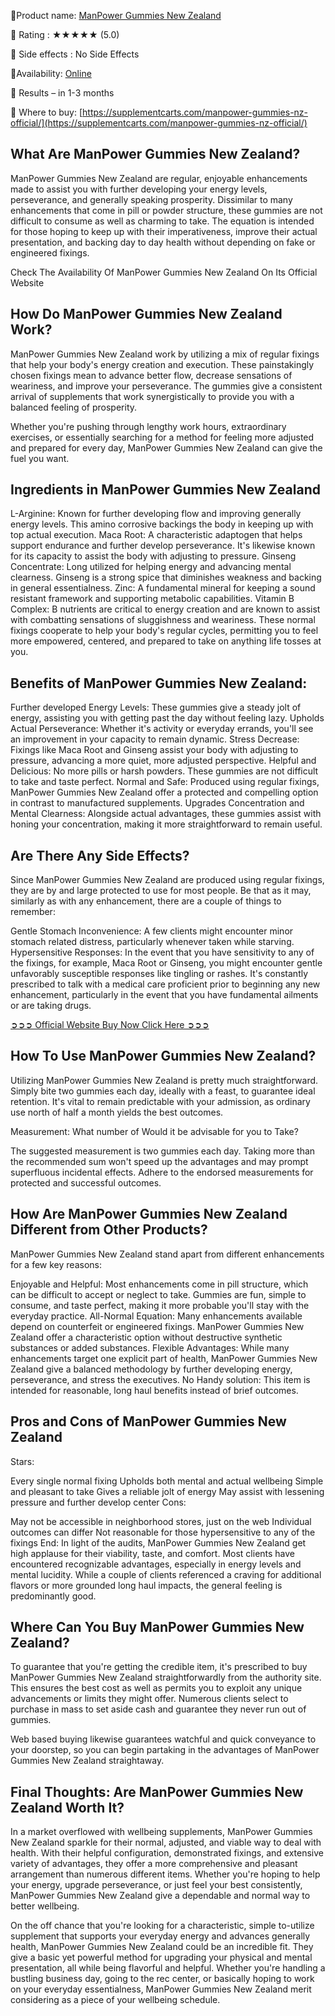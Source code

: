 📣Product name:  [ManPower Gummies New Zealand](https://supplementcarts.com/manpower-gummies-nz-official/)

📣 Rating : ★★★★★ (5.0)

📣 Side effects : No Side Effects

📣Availability: [Online](https://supplementcarts.com/manpower-gummies-nz-official/)

📣 Results – in 1-3 months

📣 Where to buy: [https://supplementcarts.com/manpower-gummies-nz-official/](https://supplementcarts.com/manpower-gummies-nz-official/)


##   What Are ManPower Gummies New Zealand?

ManPower Gummies New Zealand are regular, enjoyable enhancements made to assist you with further developing your energy levels, perseverance, and generally speaking prosperity. Dissimilar to many enhancements that come in pill or powder structure, these gummies are not difficult to consume as well as charming to take. The equation is intended for those hoping to keep up with their imperativeness, improve their actual presentation, and backing day to day health without depending on fake or engineered fixings.

Check The Availability Of ManPower Gummies New Zealand On Its Official Website



## How Do ManPower Gummies New Zealand Work?

ManPower Gummies New Zealand work by utilizing a mix of regular fixings that help your body's energy creation and execution. These painstakingly chosen fixings mean to advance better flow, decrease sensations of weariness, and improve your perseverance. The gummies give a consistent arrival of supplements that work synergistically to provide you with a balanced feeling of prosperity.

Whether you're pushing through lengthy work hours, extraordinary exercises, or essentially searching for a method for feeling more adjusted and prepared for every day, ManPower Gummies New Zealand can give the fuel you want.

## Ingredients in ManPower Gummies New Zealand

L-Arginine: Known for further developing flow and improving generally energy levels. This amino corrosive backings the body in keeping up with top actual execution.
Maca Root: A characteristic adaptogen that helps support endurance and further develop perseverance. It's likewise known for its capacity to assist the body with adjusting to pressure.
Ginseng Concentrate: Long utilized for helping energy and advancing mental clearness. Ginseng is a strong spice that diminishes weakness and backing in general essentialness.
Zinc: A fundamental mineral for keeping a sound resistant framework and supporting metabolic capabilities.
Vitamin B Complex: B nutrients are critical to energy creation and are known to assist with combatting sensations of sluggishness and weariness.
These normal fixings cooperate to help your body's regular cycles, permitting you to feel more empowered, centered, and prepared to take on anything life tosses at you.

## Benefits of ManPower Gummies New Zealand:

Further developed Energy Levels: These gummies give a steady jolt of energy, assisting you with getting past the day without feeling lazy.
Upholds Actual Perseverance: Whether it's activity or everyday errands, you'll see an improvement in your capacity to remain dynamic.
Stress Decrease: Fixings like Maca Root and Ginseng assist your body with adjusting to pressure, advancing a more quiet, more adjusted perspective.
Helpful and Delicious: No more pills or harsh powders. These gummies are not difficult to take and taste perfect.
Normal and Safe: Produced using regular fixings, ManPower Gummies New Zealand offer a protected and compelling option in contrast to manufactured supplements.
Upgrades Concentration and Mental Clearness: Alongside actual advantages, these gummies assist with honing your concentration, making it more straightforward to remain useful.

## Are There Any Side Effects?

Since ManPower Gummies New Zealand are produced using regular fixings, they are by and large protected to use for most people. Be that as it may, similarly as with any enhancement, there are a couple of things to remember:

Gentle Stomach Inconvenience: A few clients might encounter minor stomach related distress, particularly whenever taken while starving.
Hypersensitive Responses: In the event that you have sensitivity to any of the fixings, for example, Maca Root or Ginseng, you might encounter gentle unfavorably susceptible responses like tingling or rashes.
It's constantly prescribed to talk with a medical care proficient prior to beginning any new enhancement, particularly in the event that you have fundamental ailments or are taking drugs.

[➲➲➲ Official Website Buy Now Click Here ➲➲➲](https://supplementcarts.com/manpower-gummies-nz-official/)


## How To Use ManPower Gummies New Zealand?

Utilizing ManPower Gummies New Zealand is pretty much straightforward. Simply bite two gummies each day, ideally with a feast, to guarantee ideal retention. It's vital to remain predictable with your admission, as ordinary use north of half a month yields the best outcomes.

Measurement: What number of Would it be advisable for you to Take?

The suggested measurement is two gummies each day. Taking more than the recommended sum won't speed up the advantages and may prompt superfluous incidental effects. Adhere to the endorsed measurements for protected and successful outcomes.

## How Are ManPower Gummies New Zealand Different from Other Products?

ManPower Gummies New Zealand stand apart from different enhancements for a few key reasons:

Enjoyable and Helpful: Most enhancements come in pill structure, which can be difficult to accept or neglect to take. Gummies are fun, simple to consume, and taste perfect, making it more probable you'll stay with the everyday practice.
All-Normal Equation: Many enhancements available depend on counterfeit or engineered fixings. ManPower Gummies New Zealand offer a characteristic option without destructive synthetic substances or added substances.
Flexible Advantages: While many enhancements target one explicit part of health, ManPower Gummies New Zealand give a balanced methodology by further developing energy, perseverance, and stress the executives.
No Handy solution: This item is intended for reasonable, long haul benefits instead of brief outcomes.

## Pros and Cons of ManPower Gummies New Zealand

Stars:

Every single normal fixing
Upholds both mental and actual wellbeing
Simple and pleasant to take
Gives a reliable jolt of energy
May assist with lessening pressure and further develop center
Cons:

May not be accessible in neighborhood stores, just on the web
Individual outcomes can differ
Not reasonable for those hypersensitive to any of the fixings
End: In light of the audits, ManPower Gummies New Zealand get high applause for their viability, taste, and comfort. Most clients have encountered recognizable advantages, especially in energy levels and mental lucidity. While a couple of clients referenced a craving for additional flavors or more grounded long haul impacts, the general feeling is predominantly good.

## Where Can You Buy ManPower Gummies New Zealand?

To guarantee that you're getting the credible item, it's prescribed to buy ManPower Gummies New Zealand straightforwardly from the authority site. This ensures the best cost as well as permits you to exploit any unique advancements or limits they might offer. Numerous clients select to purchase in mass to set aside cash and guarantee they never run out of gummies.

Web based buying likewise guarantees watchful and quick conveyance to your doorstep, so you can begin partaking in the advantages of ManPower Gummies New Zealand straightaway.

## Final Thoughts: Are ManPower Gummies New Zealand Worth It?

In a market overflowed with wellbeing supplements, ManPower Gummies New Zealand sparkle for their normal, adjusted, and viable way to deal with health. With their helpful configuration, demonstrated fixings, and extensive variety of advantages, they offer a more comprehensive and pleasant arrangement than numerous different items. Whether you're hoping to help your energy, upgrade perseverance, or just feel your best consistently, ManPower Gummies New Zealand give a dependable and normal way to better wellbeing.

On the off chance that you're looking for a characteristic, simple to-utilize supplement that supports your everyday energy and advances generally health, ManPower Gummies New Zealand could be an incredible fit. They give a basic yet powerful method for upgrading your physical and mental presentation, all while being flavorful and helpful. Whether you're handling a bustling business day, going to the rec center, or basically hoping to work on your everyday essentialness, ManPower Gummies New Zealand merit considering as a piece of your wellbeing schedule.
